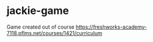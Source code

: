 # jackie-game

Game created out of course https://freshworks-academy-7118.pflms.net/courses/1421/curriculum
